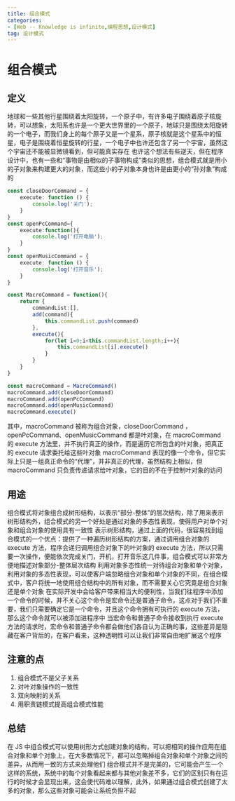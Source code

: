 ```yaml
---
title: 组合模式
categories: 
- [Web -- Knowledge is infinite,编程思想,设计模式]
tag: 设计模式
---
```

# 组合模式
## 定义
地球和一些其他行星围绕着太阳旋转，一个原子中，有许多电子围绕着原子核旋转，可以想象，太阳系也许是一个更大世界里的一个原子，地球只是围绕太阳旋转的一个电子，而我们身上的每个原子又是一个星系，原子核就是这个星系中的恒星，电子是围绕着恒星旋转的行星，一个电子中也许还包含了另一个宇宙，虽然这个宇宙还不能被显微镜看到，但可能真实存在
也许这个想法有些逆天，但在程序设计中，也有一些和“事物是由相似的子事物构成”类似的思想，组合模式就是用小的子对象来构建更大的对象，而这些小的子对象本身也许是由更小的“孙对象”构成的
```typescript
const closeDoorCommand = {
    execute: function () {
        console.log('关门');
    }
}
const openPcCommand={
    execute:function(){
        console.log('打开电脑');
    }
}
const openMusicCommand = {
    execute: function () {
        console.log('打开音乐');
    }
}

const MacroCommand = function(){
    return {
        commandList:[],
        add(command){
            this.commandList.push(command)
        },
        execute(){
            for(let i=0;i<this.commandList.length;i++){
                this.commandList[i].execute()
            }
        }
    }
}

const macroCommand = MacroCommand()
macroCommand.add(closeDoorCommand)
macroCommand.add(openPcCommand)
macroCommand.add(openMusicCommand)
macroCommand.execute()
```
其中，macroCommand 被称为组合对象，closeDoorCommand ，openPcCommand、openMusicCommand 都是叶对象，在 macroCommand 的 execute 方法里，并不执行真正的操作，而是遍历它所包含的叶对象，把真正的 execute 请求委托给这些叶对象
macroCommand 表现的像一个命令，但它实际上只是一组真正命令的“代理”，并非真正的代理，虽然结构上相似，但 macroCommand 只负责传递请求给叶对象，它的目的不在于控制叶对象的访问
## 用途
组合模式将对象组合成树形结构，以表示“部分-整体”的层次结构，除了用来表示树形结构外，组合模式的另一个好处是通过对象的多态性表现，使得用户对单个对象和组合对象的使用具有一致性
表示树形结构，通过上面的代码，很容易找到组合模式的一个优点：提供了一种遍历树形结构的方案，通过调用组合对象的 execute 方法，程序会递归调用组合对象下的叶对象的 execute 方法，所以只需要一次操作，便能依次完成关门，开机，打开音乐这几件事，组合模式可以非常方便地描述对象部分-整体层次结构
利用对象多态性统一对待组合对象和单个对象，利用对象的多态性表现，可以使客户端忽略组合对象和单个对象的不同，在组合模式中，客户将统一地使用组合结构中的所有对象，而不需要关心它究竟是组合对象还是单个对象
在实际开发中会给客户带来相当大的便利性，当我们往程序中添加一个命令的时候，并不关心这个命令是宏命令还是普通子命令，这点对于我们不重要，我们只需要确定它是一个命令，并且这个命令拥有可执行的 execute 方法，那么这个命令就可以被添加进程序中
当宏命令和普通子命令接收到执行 execute 方法的请求时，宏命令和普通子命令都会做他们各自认为正确的事，这些差异是隐藏在客户背后的，在客户看来，这种透明性可以让我们非常自由地扩展这个程序
## 注意的点

1. 组合模式不是父子关系
2. 对叶对象操作的一致性
3. 双向映射的关系
4. 用职责链模式提高组合模式性能
## 总结
在 JS 中组合模式可以使用树形方式创建对象的结构，可以把相同的操作应用在组合对象和单个对象上，在大多数情况下，都可以忽略掉组合对象和单个对象之间的差异，从而用一致的方式来处理他们
组合模式并不是完美的，它可能会产生一个这样的系统，系统中的每个对象看起来都与其他对象差不多，它们的区别只有在运行的时候才会显现出来，这会使代码难以理解，此外，如果通过组合模式创建了太多的对象，那么这些对象可能会让系统负担不起
